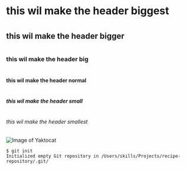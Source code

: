 # <h1> this wil make the header biggest
# <h2> this wil make the header bigger
# <h3> this wil make the header big
# <h4> this wil make the header normal
# <h5> this wil make the header small
# <h6> this wil make the header smallest
![Image of Yaktocat](https://octodex.github.com/images/yaktocat.png)

```
$ git init
Initialized empty Git repository in /Users/skills/Projects/recipe-repository/.git/
```
